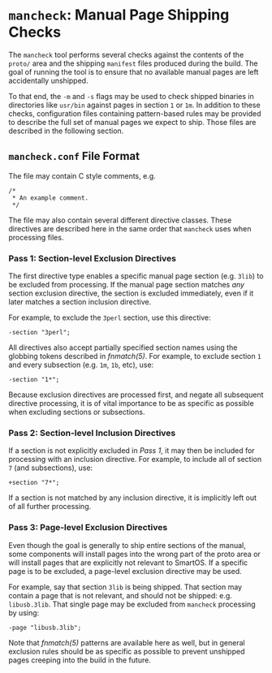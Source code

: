 # `mancheck`: Manual Page Shipping Checks

The `mancheck` tool performs several checks against the contents of the
`proto/` area and the shipping `manifest` files produced during the build.  The
goal of running the tool is to ensure that no available manual pages are left
accidentally unshipped.

To that end, the `-m` and `-s` flags may be used to check shipped binaries in
directories like `usr/bin` against pages in section `1` or `1m`.  In addition
to these checks, configuration files containing pattern-based rules may be
provided to describe the full set of manual pages we expect to ship.  Those
files are described in the following section.

## `mancheck.conf` File Format

The file may contain C style comments, e.g.

    /*
     * An example comment.
     */

The file may also contain several different directive classes.  These directives
are described here in the same order that `mancheck` uses when processing
files.

### Pass 1: Section-level Exclusion Directives

The first directive type enables a specific manual page section (e.g. `3lib`)
to be excluded from processing.  If the manual page section matches _any_
section exclusion directive, the section is excluded immediately, even if it
later matches a section inclusion directive.

For example, to exclude the `3perl` section, use this directive:

    -section "3perl";

All directives also accept partially specified section names using the globbing
tokens described in _fnmatch(5)_.  For example, to exclude section `1` and
every subsection (e.g. `1m`, `1b`, etc), use:

    -section "1*";

Because exclusion directives are processed first, and negate all subsequent
directive processing, it is of vital importance to be as specific as possible
when excluding sections or subsections.

### Pass 2: Section-level Inclusion Directives

If a section is not explicitly excluded in _Pass 1_, it may then be included
for processing with an inclusion directive.  For example, to include all of
section `7` (and subsections), use:

    +section "7*";

If a section is not matched by any inclusion directive, it is implicitly left
out of all further processing.

### Pass 3: Page-level Exclusion Directives

Even though the goal is generally to ship entire sections of the manual, some
components will install pages into the wrong part of the proto area or will
install pages that are explicitly not relevant to SmartOS.  If a specific page
is to be excluded, a page-level exclusion directive may be used.

For example, say that section `3lib` is being shipped.  That section may
contain a page that is not relevant, and should not be shipped: e.g.
`libusb.3lib`.  That single page may be excluded from `mancheck` processing
by using:

    -page "libusb.3lib";

Note that _fnmatch(5)_ patterns are available here as well, but in general
exclusion rules should be as specific as possible to prevent unshipped pages
creeping into the build in the future.
